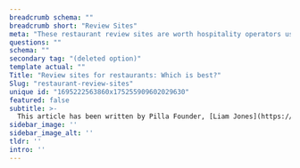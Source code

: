 ```yaml
---
breadcrumb schema: ""
breadcrumb short: "Review Sites"
meta: "These restaurant review sites are worth hospitality operators using."
questions: ""
schema: ""
secondary tag: "(deleted option)"
template actual: ""
Title: "Review sites for restaurants: Which is best?"
Slug: "restaurant-review-sites"
unique id: "1695222563860x175255909602029630"
featured: false
subtitle: >-
  This article has been written by Pilla Founder, [Liam Jones](https://yourpilla.com/profile/liam-jones), click to [email Liam directly](mailto:liam@yourpilla.com), he reads every email.
sidebar_image: ''
sidebar_image_alt: ''
tldr: ''
intro: ''
---
```


